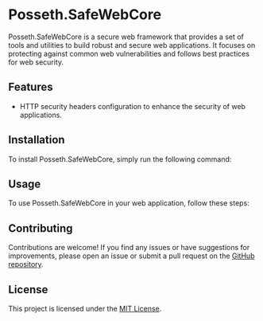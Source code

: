 
# Posseth.SafeWebCore

Posseth.SafeWebCore is a secure web framework that provides a set of tools and utilities to build robust and secure web applications. It focuses on protecting against common web vulnerabilities and follows best practices for web security.

## Features

- HTTP security headers configuration to enhance the security of web applications.


## Installation

To install Posseth.SafeWebCore, simply run the following command:
## Usage

To use Posseth.SafeWebCore in your web application, follow these steps:



## Contributing

Contributions are welcome! If you find any issues or have suggestions for improvements, please open an issue or submit a pull request on the [GitHub repository](https://github.com/your-username/posseth-safewebcore).

## License

This project is licensed under the [MIT License](LICENSE).
